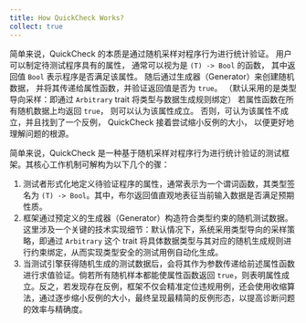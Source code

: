 ```yaml
---
title: How QuickCheck Works?
collect: true
---
```


简单来说，QuickCheck 的本质是通过随机采样对程序行为进行统计验证。
用户可以制定待测试程序具有的属性，
通常可以视为是 `(T) -> Bool` 的函数，
其中返回值 `Bool` 表示程序是否满足该属性。
随后通过生成器（Generator）来创建随机数据，
并将其传递给属性函数，并验证返回值是否为 `true`。
（默认采用的是类型导向采样：即通过 `Arbitrary` trait 将类型与数据生成规则绑定）
若属性函数在所有随机数据上均返回 `true`，
则可以认为该属性成立。
否则，可认为该属性不成立，并且找到了一个反例，
QuickCheck 接着尝试缩小反例的大小，
以便更好地理解问题的根源。

简单来说，QuickCheck 是一种基于随机采样对程序行为进行统计验证的测试框架。其核心工作机制可解构为以下几个的骤：

1. 测试者形式化地定义待验证程序的属性，通常表示为一个谓词函数，其类型签名为 `(T) -> Bool`。其中，布尔返回值直观地表征当前输入数据是否满足预期性质。
2. 框架通过预定义的生成器（Generator）构造符合类型约束的随机测试数据。这里涉及一个关键的技术实现细节：默认情况下，系统采用类型导向的采样策略，即通过 `Arbitrary` 这个 trait 将具体数据类型与其对应的随机生成规则进行约束绑定，从而实现类型安全的测试用例自动化生成。
3. 当测试引擎获得随机生成的测试数据后，会将其作为参数传递给前述属性函数进行求值验证。倘若所有随机样本都能使属性函数返回 `true`，则表明属性成立。反之，若发现存在反例，框架不仅会精准定位违规用例，还会使用收缩算法，通过逐步缩小反例的大小，最终呈现最精简的反例形态，以提高诊断问题的效率与精确度。
